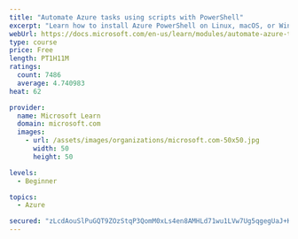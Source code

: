 ```yaml
---
title: "Automate Azure tasks using scripts with PowerShell"
excerpt: "Learn how to install Azure PowerShell on Linux, macOS, or Windows and then connect to Azure and manage your resources."
webUrl: https://docs.microsoft.com/en-us/learn/modules/automate-azure-tasks-with-powershell/
type: course
price: Free
length: PT1H11M
ratings:
  count: 7486
  average: 4.740983
heat: 62

provider:
  name: Microsoft Learn
  domain: microsoft.com
  images:
    - url: /assets/images/organizations/microsoft.com-50x50.jpg
      width: 50
      height: 50

levels:
  - Beginner

topics:
  - Azure

secured: "zLcdAouSlPuGQT9ZOzStqP3QomM0xLs4en8AMHLd71wu1LVw7Ug5qgegUaJ+KImIZLZKmL+HODGINk6TJMLqkoV1tAAN8YJecOgCqmwFkuoJsyjB6F/3qF7H8fUrsy/Id1JpKBpVOajaco7epxy/avWmaGA46n1isMf/DaEpmtyYrDeu87Ik/kqPLjlAvyiVFz5vJlZsN+DyX1uEcr4gFqrUMs1Fiv5Z8u02xyC6mVcTTOYWBcb45yqez/SHgQoJDdyjZq3DRtISxuC1sX6eo/zlrAveUGYDWGClTGh8w880HD6vilrFOGkiZ8Yl4y353zIShTy5yj8N4cB/kbUvkcl4XzwrDaifG/GqOk1juSYUxqZk3NwRZEVptzuS8V3GLkSLVUdN0qa2GDEVF1Fdtr8SrxsC3hVJsodrLxmO5kE=;Mx1jr2VivLPlIviWfwNs9g=="
---
```


